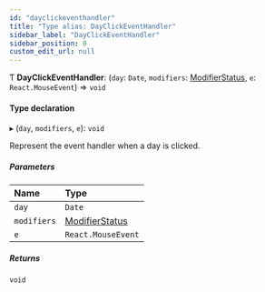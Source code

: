 ```yaml
---
id: "dayclickeventhandler"
title: "Type alias: DayClickEventHandler"
sidebar_label: "DayClickEventHandler"
sidebar_position: 0
custom_edit_url: null
---
```


Ƭ **DayClickEventHandler**: (`day`: `Date`, `modifiers`: [ModifierStatus](modifierstatus.md), `e`: `React.MouseEvent`) => `void`

#### Type declaration

▸ (`day`, `modifiers`, `e`): `void`

Represent the event handler when a day is clicked.

##### Parameters

| Name | Type |
| :------ | :------ |
| `day` | `Date` |
| `modifiers` | [ModifierStatus](modifierstatus.md) |
| `e` | `React.MouseEvent` |

##### Returns

`void`
